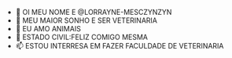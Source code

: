 - 👋 OI MEU NOME E @LORRAYNE-MESCZYNZYN
- 👀 MEU MAIOR SONHO E SER VETERINARIA
- 🌱 EU AMO ANIMAIS
- 💞️ ESTADO CIVIL:FELIZ COMIGO MESMA
- 📫 ESTOU INTERRESA EM FAZER FACULDADE DE VETERINARIA 
